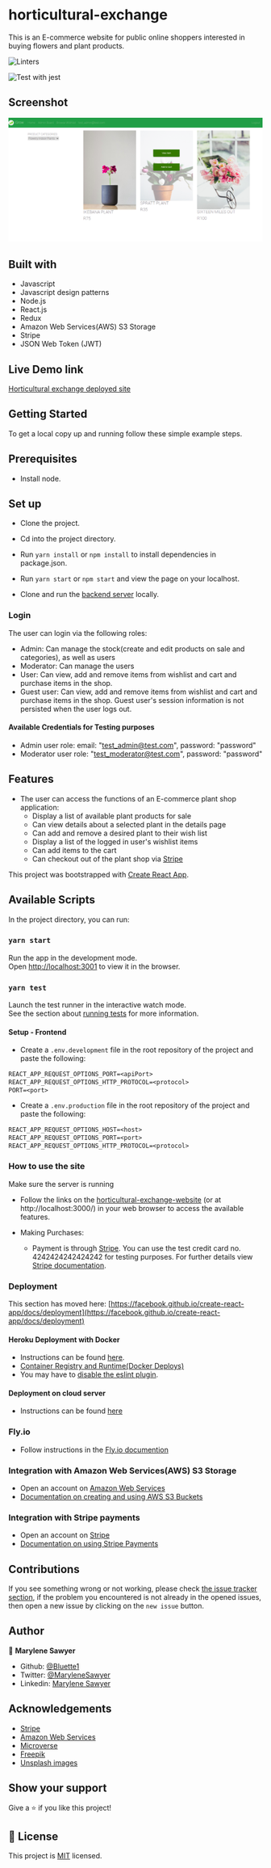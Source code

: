 # horticultural-exchange

This is an E-commerce website for public online shoppers interested in buying flowers and plant products.

![Linters](https://github.com/bluette1/horticultural-exchange/workflows/Linters/badge.svg)

![Test with jest](https://github.com/Bluette1/horticultural-exchange/workflows/Test%20with%20jest/badge.svg)


## Screenshot
![demo picture](./public/screenshot.png)


## Built with
- Javascript
- Javascript design patterns
- Node.js
- React.js
- Redux
- Amazon Web Services(AWS) S3 Storage
- Stripe
- JSON Web Token (JWT)

## Live Demo link
[Horticultural exchange deployed site](https://igrow-app.onrender.com)

## Getting Started

To get a local copy up and running follow these simple example steps.

## Prerequisites

- Install node.

## Set up

- Clone the project.
- Cd into the project directory.
- Run ```yarn install``` or ```npm install``` to install dependencies in package.json.
- Run ```yarn start``` or ```npm start```  and view the page on your localhost.

- Clone and run the [backend server](https://github.com/Bluette1/horticultural-exchange-api) locally.


### Login
The user can login via the following roles:
 - Admin: Can manage the stock(create and edit products on sale and categories), as well as users
 - Moderator: Can manage the users
 - User: Can view, add and remove items from wishlist and cart and purchase items in the shop.
 - Guest user: Can view, add and remove items from wishlist and cart and purchase items in the shop. Guest user's session information is not persisted when the user logs out.

 #### Available Credentials for Testing purposes
  - Admin user role: email: "test_admin@test.com", password: "password"
  - Moderator user role: "test_moderator@test.com", password: "password"

 ## Features
- The user can access the functions of an E-commerce plant shop   application: 
  - Display a list of available plant products for sale
  - Can view details about a selected plant in the details page
  - Can add and remove a desired plant to their wish list
  - Display a list of the logged in user's wishlist items
  - Can add items to the cart
  - Can checkout out of the plant shop via [Stripe](https://stripe.com/docs/payments/integration-builder)

This project was bootstrapped with [Create React App](https://github.com/facebook/create-react-app).

## Available Scripts

In the project directory, you can run:

### `yarn start`

Run the app in the development mode.\
Open [http://localhost:3001](http://localhost:3001) to view it in the browser.


### `yarn test`

Launch the test runner in the interactive watch mode.\
See the section about [running tests](https://facebook.github.io/create-react-app/docs/running-tests) for more information.


#### Setup - Frontend
- Create a `.env.development` file in the root repository of the project and paste the following:
```REACT_APP_REQUEST_OPTIONS_HOST=<hostname>
REACT_APP_REQUEST_OPTIONS_PORT=<apiPort>
REACT_APP_REQUEST_OPTIONS_HTTP_PROTOCOL=<protocol>
PORT=<port>
 ```

- Create a `.env.production` file in the root repository of the project and paste the following:

```
REACT_APP_REQUEST_OPTIONS_HOST=<host>
REACT_APP_REQUEST_OPTIONS_PORT=<port>
REACT_APP_REQUEST_OPTIONS_HTTP_PROTOCOL=<protocol>

```

### How to use the site
Make sure the server is running
- Follow the links on the [horticultural-exchange-website](https://igrow-app.fly.dev/) (or at http://localhost:3000/) in your web browser to access the available features.

- Making Purchases:
  - Payment is through [Stripe](https://stripe.com). You can use the test credit card no. 4242424242424242 for testing purposes. For further details view [Stripe documentation](https://stripe.com/docs/testing).

### Deployment

This section has moved here: [https://facebook.github.io/create-react-app/docs/deployment](https://facebook.github.io/create-react-app/docs/deployment)
#### Heroku Deployment with Docker
- Instructions can be found [here]( 
 https://betterprogramming.pub/how-to-containerize-and-deploy-apps-with-docker-and-heroku-b1c49e5bc070).
- [Container Registry and Runtime(Docker Deploys)](https://devcenter.heroku.com/articles/container-registry-and-runtime)
- You may have to [disable the eslint plugin](https://stackoverflow.com/questions/67364108/react-app-failed-to-load-config-airbnb-in-deploying-to-heroku).
#### Deployment on cloud server
- Instructions can be found [here](https://www.digitalocean.com/community/tutorials/how-to-deploy-a-react-application-with-nginx-on-ubuntu-20-04)

### Fly.io
 - Follow instructions in the [Fly.io documention](https://fly.io/docs/languages-and-frameworks/static/)

### Integration with Amazon Web Services(AWS) S3 Storage
- Open an account on [Amazon Web Services](https://signin.aws.amazon.com/)
- [Documentation on creating and using AWS S3 Buckets](https://docs.aws.amazon.com/sdk-for-javascript/v3/developer-guide/s3-example-creating-buckets.html#s3-create-presigendurl-put)

### Integration with Stripe payments
- Open an account on [Stripe](https://dashboard.stripe.com/login?redirect=%2Ftest%2Fpayments)
- [Documentation on using Stripe Payments](https://stripe.com/docs/payments/integration-builder)


## Contributions

 If you see something wrong or not working, please check [the issue tracker section](https://github.com/bluette1/horticultural-exchange/issues), if the problem you encountered is not already in the opened issues, then open a new issue by clicking on the `new issue` button.

## Author

👤 **Marylene Sawyer**
- Github: [@Bluette1](https://github.com/Bluette1)
- Twitter: [@MaryleneSawyer](https://twitter.com/MaryleneSawyer)
- Linkedin: [Marylene Sawyer](https://www.linkedin.com/in/marylene-sawyer)

## Acknowledgements
- [Stripe](https://dashboard.stripe.com/login?redirect=%2Ftest%2Fpayments)
- [Amazon Web Services](https://signin.aws.amazon.com/)
- [Microverse](https://www.microverse.org/)
- [Freepik](https://www.freepik.com)
- [Unsplash images](https://unsplash.com/)

## Show your support

Give a ⭐️ if you like this project!

## 📝 License

This project is [MIT](https://opensource.org/licenses/MIT) licensed.
